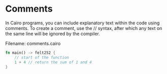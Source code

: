 # Comments

In Cairo programs, you can include explanatory text within the code using comments. To create a comment, use the // syntax, after which any text on the same line will be ignored by the compiler.

<span class="filename">Filename: comments.cairo</span>

```rust
fn main() -> felt252 {
    // start of the function
    1 + 4 // return the sum of 1 and 4
}
```
